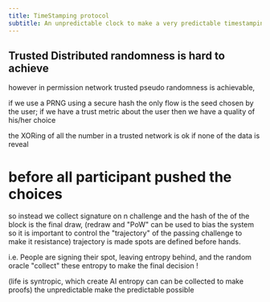 ```yaml
---
title: TimeStamping protocol
subtitle: An unpredictable clock to make a very predictable timestamping service:
---
```


## Trusted Distributed randomness is hard to achieve


however in permission network trusted pseudo randomness is achievable,

if we use a PRNG using a secure hash the only flow is the seed chosen by the user;
if we have a trust metric about the user then we have a quality of his/her choice


the XORing of all the number in a trusted network is ok if none of the data is reveal
# before all participant pushed the choices

so instead we collect signature on n challenge and the hash of the of the block is the final
draw, (redraw and "PoW" can be used to bias the system
so it is important to control the "trajectory" of the passing challenge to make it resistance)
trajectory is made spots are defined before hands.

i.e. People are signing their spot, leaving entropy behind, and the random oracle "collect"
these entropy to make the final decision !

(life is syntropic, which create AI entropy can can be collected to make proofs)
the unpredictable make the predictable possible

